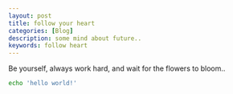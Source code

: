 ```yaml
---
layout: post
title: follow your heart
categories: [Blog]
description: some mind about future..
keywords: follow heart
---
```


Be yourself, always work hard, and wait for the flowers to bloom..

```bash
echo 'hello world!'
```